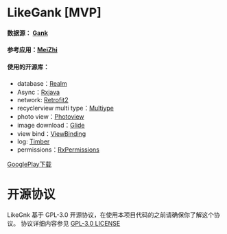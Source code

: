 # LikeGank [MVP]

#### 数据源： [Gank]( http://gank.io/ "Gank")
#### 参考应用：[MeiZhi](https://github.com/drakeet/Meizhi "Meizhi")

#### 使用的开源库：
- database：[Realm](https://github.com/realm/realm-java "Realm")
- Async：[Rxjava](https://github.com/ReactiveX/RxJava "Rxjava")
- network: [Retrofit2](https://github.com/square/retrofit "Retrofit2")
- recyclerview multi type：[Multiype](https://github.com/drakeet/MultiType "Multiype")
- photo view：[Photoview](https://github.com/chrisbanes/PhotoView "Photoview")
- image download：[Glide](https://github.com/bumptech/glide "Glide")
- view bind：[ViewBinding](https://developer.android.com/topic/libraries/view-binding)
- log: [Timber](https://github.com/JakeWharton/timber)
- permissions：[RxPermissions](https://github.com/tbruyelle/RxPermissions)

[GooglePlay下载](https://play.google.com/store/apps/details?id=com.shua.likegank "GooglePlay") 


# 开源协议
LikeGnk 基于 GPL-3.0 开源协议，在使用本项目代码的之前请确保你了解这个协议。 协议详细内容参见 [GPL-3.0 LICENSE](https://github.com/Shuanghua/LikeGank/blob/master/LICENSE "GPL-3.0 LICENSE")